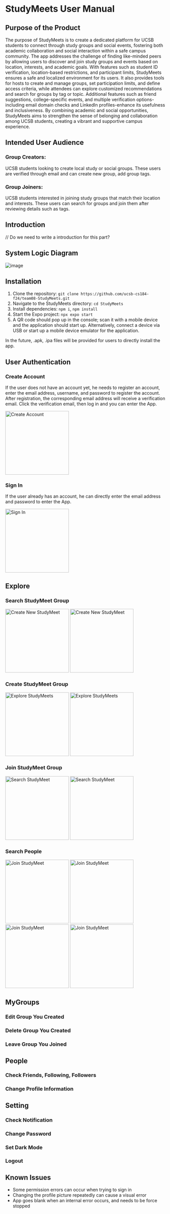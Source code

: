 # StudyMeets User Manual #

## Purpose of the Product ##
The purpose of StudyMeets is to create a dedicated platform for UCSB students to connect through study groups and social events, fostering both academic collaboration and social interaction within a safe campus community. The app addresses the challenge of finding like-minded peers by allowing users to discover and join study groups and events based on location, interests, and academic goals. With features such as student ID verification, location-based restrictions, and participant limits, StudyMeets ensures a safe and localized environment for its users. It also provides tools for hosts to create and manage groups, set participation limits, and define access criteria, while attendees can explore customized recommendations and search for groups by tag or topic. Additional features such as friend suggestions, college-specific events, and multiple verification options-including email domain checks and LinkedIn profiles-enhance its usefulness and inclusiveness. By combining academic and social opportunities, StudyMeets aims to strengthen the sense of belonging and collaboration among UCSB students, creating a vibrant and supportive campus experience.

## Intended User Audience ##
### Group Creators: ###
UCSB students looking to create local study or social groups. These users are verified through email and can create new group, add group tags.
### Group Joiners: ###
UCSB students interested in joining study groups that match their location and interests. These users can search for groups and join them after reviewing details such as tags.

## Introduction  ##
// Do we need to write a introduction for this part?

## System Logic Diagram ##
![image](https://github.com/user-attachments/assets/2f0e91a2-6fcf-44f5-92ea-58c3da44cfb9)


## Installation  ##
1. Clone the repository: `git clone https://github.com/ucsb-cs184-f24/team08-StudyMeets.git`
2. Navigate to the StudyMeets directory: `cd StudyMeets`
3. Install dependencies: `npm i`, `npm install`
4. Start the Expo project: `npx expo start`
5. A QR code should pop up in the console; scan it with a mobile device and the application should start up. Alternatively, connect a device via USB or start up a mobile device emulator for the application.

In the future, .apk, .ipa files will be provided for users to directly install the app.

## User Authentication  ##
### Create Account ###
If the user does not have an account yet, he needs to register an account, enter the email address, username, and password to register the account. After registration, the corresponding email address will receive a verification email. Click the verification email, then log in and you can enter the App.

<img src="https://github.com/user-attachments/assets/ccf896f4-84a1-4a45-84e6-7872d9c30989" alt="Create Account" width="200"/>


### Sign In ###
If the user already has an account, he can directly enter the email address and password to enter the App.

<img src="https://github.com/user-attachments/assets/168c822c-661a-41fe-9d5c-396a299b8014" alt="Sign In" width="200"/>

## Explore ##
### Search StudyMeet Group ###
<img src="https://github.com/user-attachments/assets/7dde1c15-84b7-4faa-831c-527f668f1498" alt="Create New StudyMeet" width="200"/>
<img src="https://github.com/user-attachments/assets/ca5efc31-b21b-4fc2-9e8b-f516817a3ced" alt="Create New StudyMeet" width="200"/>

### Create StudyMeet Group ###
<img src="https://github.com/user-attachments/assets/fad31ec9-8d52-41ad-9496-c65c0b844c5e" alt="Explore StudyMeets" width="200"/>
<img src="https://github.com/user-attachments/assets/371749aa-d494-4b9b-91d3-a8e750a45693" alt="Explore StudyMeets" width="200"/>

### Join StudyMeet Group ###
<img src="https://github.com/user-attachments/assets/916f453e-8ad5-4ba7-b1f5-daa06ed33490" alt="Search StudyMeet" width="200"/>
<img src="https://github.com/user-attachments/assets/3635647a-5d08-4fea-9e85-3418b5dbb7fb" alt="Search StudyMeet" width="200"/>

### Search People ###

<img src="https://github.com/user-attachments/assets/8ff62b19-ce7a-4aff-9855-81963ddcaa20" alt="Join StudyMeet" width="200"/>
<img src="https://github.com/user-attachments/assets/bdd420cf-2983-4e84-a32f-86cffc8a16e9" alt="Join StudyMeet" width="200"/>
<img src="https://github.com/user-attachments/assets/f601965e-c722-4b64-8f6c-ddaae045db80" alt="Join StudyMeet" width="200"/>
<img src="https://github.com/user-attachments/assets/9d754330-5318-4259-ad57-62b760fd30df" alt="Join StudyMeet" width="200"/>


## MyGroups ##
### Edit Group You Created ###
### Delete Group You Created ###
### Leave Group You Joined ###


## People ##
### Check Friends, Following, Followers ###
### Change Profile Information ###

## Setting ##
### Check Notification ###
### Change Password ###
### Set Dark Mode ###
### Logout ###

## Known Issues  ##
- Some permission errors can occur when trying to sign in
- Changing the profile picture repeatedly can cause a visual error
- App goes blank when an internal error occurs, and needs to be force stopped

